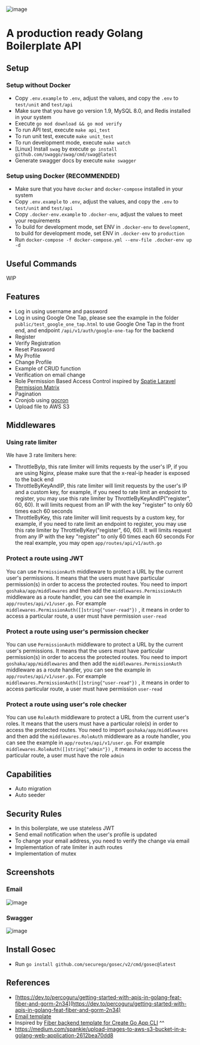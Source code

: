 ![image](https://user-images.githubusercontent.com/26473549/214473471-19e5a263-cf21-440a-9beb-d2cc16eed9fc.png)

# A production ready Golang Boilerplate API


## Setup
### Setup without Docker
- Copy `.env.example` to `.env`, adjust the values, and copy the `.env` to `test/unit` and `test/api`
- Make sure that you have go version 1.9, MySQL 8.0, and Redis installed in your system
- Execute `go mod download && go mod verify`
- To run API test, execute `make api_test`
- To run unit test, execute `make unit_test`
- To run development mode, execute `make watch`
- [Linux] Install `swag` by execute `go install github.com/swaggo/swag/cmd/swag@latest`
- Generate swagger docs by execute `make swagger`

### Setup using Docker (RECOMMENDED)
- Make sure that you have `docker` and `docker-compose` installed in your system
- Copy `.env.example` to `.env`, adjust the values, and copy the `.env` to `test/unit` and `test/api`
- Copy `.docker-env.example` to `.docker-env`, adjust the values to meet your requirements
- To build for development mode, set ENV in `.docker-env` to `development`, to build for development mode, set ENV in `.docker-env` to `production`
- Run `docker-compose -f docker-compose.yml --env-file .docker-env up -d`

## Useful Commands
WIP

## Features
- Log in using username and password
- Log in using Google One Tap, please see the example in the folder `public/test_google_one_tap.html` to use Google One Tap in the front end, and endpoint `/api/v1/auth/google-one-tap` for the backend 
- Register
- Verify Registration
- Reset Password
- My Profile
- Change Profile
- Example of CRUD function
- Verification on email change
- Role Permission Based Access Control inspired by [Spatie Laravel Permission Matrix](https://github.com/spatie/laravel-permission)
- Pagination
- Cronjob using [gocron](https://github.com/go-co-op/gocron)
- Upload file to AWS S3

## Middlewares
### Using rate limiter
We have 3 rate limiters here:
- ThrottleByIp, this rate limiter will limits requests by the user's IP, if you are using Nginx, please make sure that the x-real-ip header is exposed to the back end
- ThrottleByKeyAndIP, this rate limiter will limit requests by the user's IP and a custom key, for example, if you need to rate limit an endpoint to register, you may use this rate limiter by ThrottleByKeyAndIP("register", 60, 60). It will limits request from an IP with the key "register" to only 60 times each 60 seconds
- ThrottleByKey, this rate limiter will limit requests by a custom key, for example, if you need to rate limit an endpoint to register, you may use this rate limiter by ThrottleByKey("register", 60, 60). It will limits request from any IP with the key "register" to only 60 times each 60 seconds
For the real example, you may open `app/routes/api/v1/auth.go`

### Protect a route using JWT
You can use `PermissionAuth` middleware to protect a URL by the current user's permissions. It means that the users must have particular permission(s) in order to access the protected routes.
You need to import `goshaka/app/middlewares` and then add the `middlewares.PermissionAuth` middleware as a route handler, 
you can see the example in `app/routes/api/v1/user.go`.
For example `middlewares.PermissionAuth([]string{"user-read"})` , it means in order to access a particular route, a user must have permission `user-read`

### Protect a route using user's permission checker 
You can use `PermissionAuth` middleware to protect a URL by the current user's permissions. It means that the users must have particular permission(s) in order to access the protected routes.
You need to import `goshaka/app/middlewares` and then add the `middlewares.PermissionAuth` middleware as a route handler, 
you can see the example in `app/routes/api/v1/user.go`.
For example `middlewares.PermissionAuth([]string{"user-read"})` , it means in order to access particular route, a user must have permission `user-read`

### Protect a route using user's role checker 
You can use `RoleAuth` middleware to protect a URL from the current user's roles. It means that the users must have a particular role(s) in order to access the protected routes.
You need to import `goshaka/app/middlewares` and then add the `middlewares.RoleAuth` middleware as a route handler, 
you can see the example in `app/routes/api/v1/user.go`.
For example `middlewares.RoleAuth([]string{"admin"})` , it means in order to access the particular route, a user must have the role `admin`

## Capabilities
- Auto migration
- Auto seeder

## Security Rules
- In this boilerplate, we use stateless JWT
- Send email notification when the user's profile is updated
- To change your email address, you need to verify the change via email
- Implementation of rate limiter in auth routes
- Implementation of mutex

## Screenshots
### Email
![image](https://user-images.githubusercontent.com/26473549/215829825-b6964b0f-ff95-4b4f-8ba8-e934758fbaa0.png)
### Swagger
![image](https://user-images.githubusercontent.com/26473549/217285038-9daff1f9-e334-4e7d-9a0c-539a04569fbb.png)

## Install Gosec
- Run `go install github.com/securego/gosec/v2/cmd/gosec@latest`

## References
- [https://dev.to/percoguru/getting-started-with-apis-in-golang-feat-fiber-and-gorm-2n34](https://dev.to/percoguru/getting-started-with-apis-in-golang-feat-fiber-and-gorm-2n34)
- [Email template](https://codepen.io/mightyteja/pen/xxxjXqJ)
- Inspired by [Fiber backend template for Create Go App CLI](https://github.com/create-go-app/fiber-go-template) ^^
- https://medium.com/spankie/upload-images-to-aws-s3-bucket-in-a-golang-web-application-2612bea70dd8
